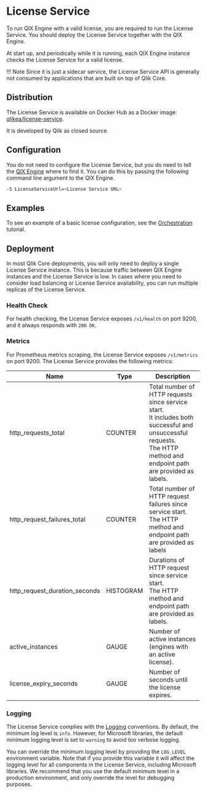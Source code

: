 # License Service

To run QIX Engine with a valid license, you are required to run the License Service.
You should deploy the License Service together with the QIX Engine.

At start up, and periodically while it is running,
each QIX Engine instance checks the License Service for a valid license.

!!! Note
    Since it is just a sidecar service, the License Service API is generally
    not consumed by applications that are built on top of Qlik Core.

## Distribution

The License Service is available on Docker Hub as a Docker image: [qlikea/license-service](https://hub.docker.com/r/qlikea/license-service).

It is developed by Qlik as closed source.

## Configuration

You do not need to configure the License Service,
but you do need to tell the [QIX Engine](./qix-engine/introduction.md) where to find it.
You can do this by passing the following command line argument to the QIX Engine.

```sh
-S LicenseServiceUrl=<License Service URL>
```

## Examples

To see an example of a basic license configuration, see the [Orchestration](../tutorials/orchestration.md) tutorial.

## Deployment

In most Qlik Core deployments, you will only need to deploy a single License Service instance.
This is because traffic between QIX Engine instances and the License Service is low.
In cases where you need to consider load balancing or License Service availability,
you can run multiple replicas of the License Service.

### Health Check

For health checking, the License Service exposes `/v1/health` on port 9200, and it always responds with `200 OK`.

### Metrics

For Prometheus metrics scraping, the License Service exposes `/v1/metrics` on port 9200.
The License Service provides the following metrics:

| Name | Type | Description |
| ---- | ---- | ----------- |
| http_requests_total | COUNTER | Total number of HTTP requests since service start.<br>It includes both successful and unsuccessful requests.<br>The HTTP method and endpoint path are provided as labels. |
| http_request_failures_total | COUNTER | Total number of HTTP request failures since service start.<br>The HTTP method and endpoint path are provided as labels |
| http_request_duration_seconds | HISTOGRAM | Durations of HTTP request since service start.<br>The HTTP method and endpoint path are provided as labels. |
| active_instances | GAUGE | Number of active instances (engines with an active license). |
| license_expiry_seconds | GAUGE | Number of seconds until the license expires. |

### Logging

The License Service complies with the [Logging](../conventions/logging.md) conventions.
By default, the minimum log level is `info`.
However, for Microsoft libraries, the default minimum logging level is set to `warning` to avoid too verbose logging.

You can override the minimum logging level by providing the `LOG_LEVEL` environment variable.
Note that if you provide this variable it will affect the logging level for all components in the License Service,
including Microsoft libraries.
We recommend that you use the default minimum level in a production environment,
and only override the level for debugging purposes.
